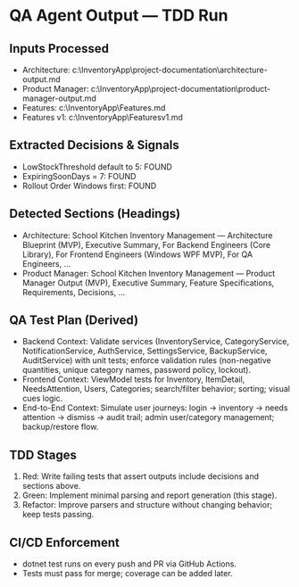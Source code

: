 # QA Agent Output — TDD Run

## Inputs Processed
- Architecture: c:\InventoryApp\project-documentation\architecture-output.md
- Product Manager: c:\InventoryApp\project-documentation\product-manager-output.md
- Features: c:\InventoryApp\Features.md
- Features v1: c:\InventoryApp\Featuresv1.md

## Extracted Decisions & Signals
- LowStockThreshold default to 5: FOUND
- ExpiringSoonDays = 7: FOUND
- Rollout Order Windows first: FOUND

## Detected Sections (Headings)
- Architecture: School Kitchen Inventory Management — Architecture Blueprint (MVP), Executive Summary, For Backend Engineers (Core Library), For Frontend Engineers (Windows WPF MVP), For QA Engineers, ...
- Product Manager: School Kitchen Inventory Management — Product Manager Output (MVP), Executive Summary, Feature Specifications, Requirements, Decisions, ...

## QA Test Plan (Derived)
- Backend Context: Validate services (InventoryService, CategoryService, NotificationService, AuthService, SettingsService, BackupService, AuditService) with unit tests; enforce validation rules (non-negative quantities, unique category names, password policy, lockout).
- Frontend Context: ViewModel tests for Inventory, ItemDetail, NeedsAttention, Users, Categories; search/filter behavior; sorting; visual cues logic.
- End-to-End Context: Simulate user journeys: login -> inventory -> needs attention -> dismiss -> audit trail; admin user/category management; backup/restore flow.

## TDD Stages
1. Red: Write failing tests that assert outputs include decisions and sections above.
2. Green: Implement minimal parsing and report generation (this stage).
3. Refactor: Improve parsers and structure without changing behavior; keep tests passing.

## CI/CD Enforcement
- dotnet test runs on every push and PR via GitHub Actions.
- Tests must pass for merge; coverage can be added later.
